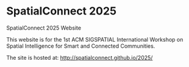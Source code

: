 # SpatialConnect 2025

SpatialConnect 2025 Website

This website is for the 1st ACM SIGSPATIAL International Workshop on Spatial Intelligence for Smart and Connected Communities.

The site is hosted at: <http://spatialconnect.github.io/2025/>
